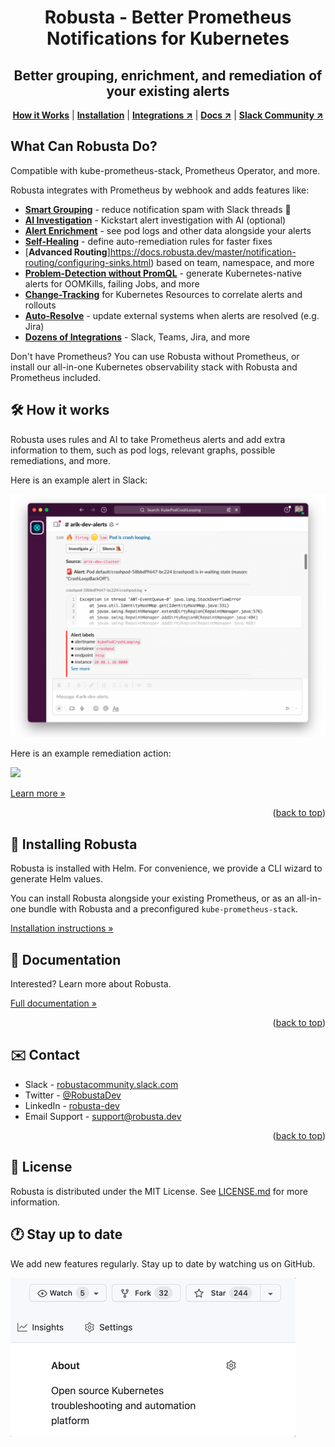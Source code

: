 <div id="top"></div>

<div align="center">
  <h1 align="center">Robusta - Better Prometheus Notifications for Kubernetes</h1>
  <h2 align="center">Better grouping, enrichment, and remediation of your existing alerts</h2>
  <p align="center">
    <a href="#%EF%B8%8F-how-it-works"><strong>How it Works</strong></a> |
    <a href="#-installing-robusta"><strong>Installation</strong></a> | 
    <a href="https://docs.robusta.dev/master/configuration/index.html"><strong>Integrations ↗</strong></a> |
    <a href="https://docs.robusta.dev/master/index.html"><strong>Docs ↗</strong></a> |
    <a href="https://bit.ly/robusta-slack"><strong>Slack Community ↗</strong></a>
  </p>
</div>

## What Can Robusta Do?

Compatible with kube-prometheus-stack, Prometheus Operator, and more.

Robusta integrates with Prometheus by webhook and adds features like: 

* [**Smart Grouping**](https://docs.robusta.dev/master/configuration/notification-grouping.html) - reduce notification spam with Slack threads 🧵
* [**AI Investigation**](https://docs.robusta.dev/master/configuration/ai-analysis.html#ai-analysis) -  Kickstart alert investigation with AI (optional)
* [**Alert Enrichment**](https://docs.robusta.dev/master/how-it-works/index.html#automatically-investigate-a-prometheus-alert) - see pod logs and other data alongside your alerts
* [**Self-Healing**](https://docs.robusta.dev/master/tutorials/alert-remediation.html#remediate-prometheus-alerts) - define auto-remediation rules for faster fixes
* [**Advanced Routing**]https://docs.robusta.dev/master/notification-routing/configuring-sinks.html) based on team, namespace, and more
* [**Problem-Detection without PromQL**](https://docs.robusta.dev/master/playbook-reference/triggers/index.html#triggers-reference) - generate Kubernetes-native alerts for OOMKills, failing Jobs, and more
* [**Change-Tracking**](https://docs.robusta.dev/master/tutorials/playbook-track-changes.html#track-kubernetes-changes) for Kubernetes Resources to correlate alerts and rollouts
* [**Auto-Resolve**](https://docs.robusta.dev/master/configuration/sinks/jira.html#jira) - update external systems when alerts are resolved (e.g. Jira)
* [**Dozens of Integrations**](https://docs.robusta.dev/master/configuration/index.html#integrations-overview) - Slack, Teams, Jira, and more

Don't have Prometheus? You can use Robusta without Prometheus, or install our all-in-one Kubernetes observability stack with Robusta and Prometheus included.

## 🛠️ How it works

Robusta uses rules and AI to take Prometheus alerts and add extra information to them, such as pod logs, relevant graphs, possible remediations, and more.

Here is an example alert in Slack:

![](./docs/images/crash-report.png)

Here is an example remediation action:

![](./docs/images/alert_on_hpa_reached_limit1.png)

[Learn more »](https://docs.robusta.dev/master/how-it-works/index.html)

<p align="right">(<a href="#top">back to top</a>)</p>

## 📒 Installing Robusta

Robusta is installed with Helm. For convenience, we provide a CLI wizard to generate Helm values.

You can install Robusta alongside your existing Prometheus, or as an all-in-one bundle with Robusta and a preconfigured `kube-prometheus-stack`.

[Installation instructions »](https://docs.robusta.dev/master/setup-robusta/installation/index.html)

<!-- <p align="right">(<a href="#top">back to top</a>)</p> -->

## 📝 Documentation
Interested? Learn more about Robusta.

[Full documentation »](https://docs.robusta.dev/master/index.html)
<p align="right">(<a href="#top">back to top</a>)</p>

## ✉️ Contact

* Slack - [robustacommunity.slack.com](https://bit.ly/robusta-slack)
* Twitter - [@RobustaDev](https://twitter.com/RobustaDev)
* LinkedIn - [robusta-dev](https://www.linkedin.com/company/robusta-dev/)
* Email Support - [support@robusta.dev ](mailto:support@robusta.dev )

<p align="right">(<a href="#top">back to top</a>)</p>

## 📑 License
Robusta is distributed under the MIT License. See [LICENSE.md](https://github.com/robusta-dev/robusta/blob/master/LICENSE) for more information.

## 🕐 Stay up to date
We add new features regularly. Stay up to date by watching us on GitHub.

![](./docs/images/star-repo.gif)
